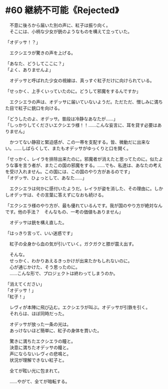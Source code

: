 # #60 継続不可能《Rejected》
　不意に後ろから届いた別の声に、紅子は振り向く。  
　そこには、小柄な少女が銃のようなものを構えて立っていた。

「オデッサ！？」

　エクシエラが驚きの声を上げる。

「あなた、どうしてここに？」  
「よく、ありませんよ」

　オデッサと呼ばれた少女の視線は、真っすぐ紅子だけに向けられている。

「せっかく、上手くいっていたのに。どうして邪魔をするんですか」

　エクシエラの声は、オデッサに届いていないようだ。ただただ、憎しみに満ちた目で紅子に銃口を向ける。

「どうしたのよ、オデッサ。普段は冷静なあなたが……」  
「しっかりしてくださいエクシエラ様！！……こんな妄言に、耳を貸す必要はありません」

　かつてない静寂と緊迫感が、この一帯を支配する。皆、微動だに出来ない。……しばらくして、またもオデッサがゆっくりと口を開く。

「せっかく、レイラを排除出来たのに。邪魔者が消えたと思ってたのに。似たような事を言う者が、またこの国の邪魔をする。……でも、私達は、あなたの考えを受け入れません。この国には、この国のやり方があるのです」  
「オデッサ、ひょっとして、あなた……」

　エクシエラは何かに感付いたようだ。レイラが姿を消した、その理由に。しかしオデッサは、その言葉に答えずになおも続ける。

「エクシエラ様のやり方が、最も優れているんです。我が国のやり方が絶対なんです。他の手法？　そんなもの、一考の価値もありません」

　オデッサは銃を構え直した。

「はっきり言って、いい迷惑です」

　紅子の全身から血の気が引いていく。ガクガクと膝が震え出す。

　そんな。  
　せっかく、わかりあえるきっかけが出来たかもしれないのに。  
　心が通じかけた、そう思ったのに。  
　……こんな形で、プロジェクトは終わってしまうのか。

「消えてください」  
「オデッサ！」  
「紅子！」

　レヴィが本陣に飛び込む。エクシエラが叫ぶ。オデッサが引鉄を引く。  
　それらは、ほぼ同時だった。

　オデッサが放った一条の光は。  
　あっけないほど簡単に、紅子の身体を貫いた。

　驚きに満ちたエクシエラの瞳と。  
　決意に満ちたオデッサの瞳と。  
　声にならないレヴィの悲鳴と。  
　状況が理解できない紅子と。

　全てが眩い光に包まれて。

　……やがて、全てが暗転する。
